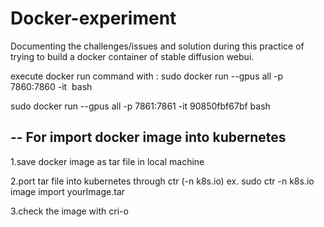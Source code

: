 # Docker-experiment
Documenting the challenges/issues and solution during this practice of trying to build a docker container of stable diffusion webui.


execute docker run command with :
sudo docker run --gpus all -p 7860:7860 -it <image> bash


sudo docker run --gpus all -p 7861:7861 -it 90850fbf67bf bash

--
For import docker image into kubernetes
--

1.save docker image as tar file in local machine

2.port tar file into kubernetes through ctr (-n k8s.io)
ex. sudo ctr -n k8s.io image import yourImage.tar

3.check the image with cri-o
